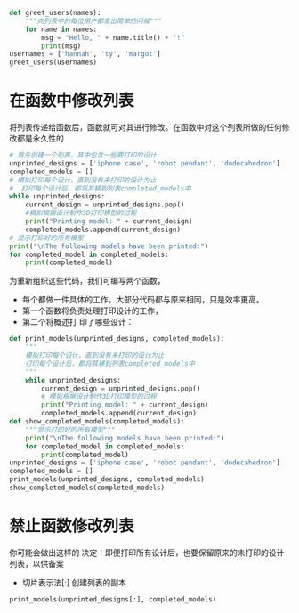 ```python
def greet_users(names):
    """向列表中的每位用户都发出简单的问候"""
    for name in names:
        msg = "Hello, " + name.title() + "!"
        print(msg)
usernames = ['hannah', 'ty', 'margot']
greet_users(usernames)
```


# 在函数中修改列表
将列表传递给函数后，函数就可对其进行修改。在函数中对这个列表所做的任何修改都是永久性的  
```python
# 首先创建一个列表，其中包含一些要打印的设计
unprinted_designs = ['iphone case', 'robot pendant', 'dodecahedron']
completed_models = []
# 模拟打印每个设计，直到没有未打印的设计为止
#  打印每个设计后，都将其移到列表completed_models中
while unprinted_designs:
    current_design = unprinted_designs.pop()
    #模拟根据设计制作3D打印模型的过程
    print("Printing model: " + current_design)
    completed_models.append(current_design)
# 显示打印好的所有模型
print("\nThe following models have been printed:")
for completed_model in completed_models:
    print(completed_model)
```

为重新组织这些代码，我们可编写两个函数，
* 每个都做一件具体的工作。大部分代码都与原来相同，只是效率更高。
* 第一个函数将负责处理打印设计的工作，
* 第二个将概述打 印了哪些设计：
```python
def print_models(unprinted_designs, completed_models):
    """
    模拟打印每个设计，直到没有未打印的设计为止
    打印每个设计后，都将其移到列表completed_models中
    """
    while unprinted_designs:
        current_design = unprinted_designs.pop()
        # 模拟根据设计制作3D打印模型的过程
        print("Printing model: " + current_design)
        completed_models.append(current_design)
def show_completed_models(completed_models):
    """显示打印好的所有模型"""
    print("\nThe following models have been printed:")
    for completed_model in completed_models:
        print(completed_model)
unprinted_designs = ['iphone case', 'robot pendant', 'dodecahedron']
completed_models = []
print_models(unprinted_designs, completed_models)
show_completed_models(completed_models)
```


# 禁止函数修改列表
你可能会做出这样的 决定：即便打印所有设计后，也要保留原来的未打印的设计列表，以供备案
* 切片表示法[:] 创建列表的副本
```
print_models(unprinted_designs[:], completed_models)
```
